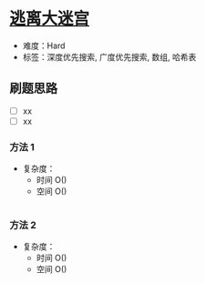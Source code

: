 # [逃离大迷宫](https://leetcode-cn.com/problems/escape-a-large-maze/)

- 难度：Hard
- 标签：深度优先搜索, 广度优先搜索, 数组, 哈希表

## 刷题思路

- [ ] xx
- [ ] xx

### 方法 1

- 复杂度：
    - 时间 O()
    - 空间 O()

``` js

```

### 方法 2

- 复杂度：
    - 时间 O()
    - 空间 O()

``` js

```
